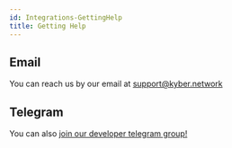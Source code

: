 ```yaml
---
id: Integrations-GettingHelp
title: Getting Help
---
```

## Email

You can reach us by our email at support@kyber.network

## Telegram

You can also [join our developer telegram group!](https://t.me/kyberdeveloper)